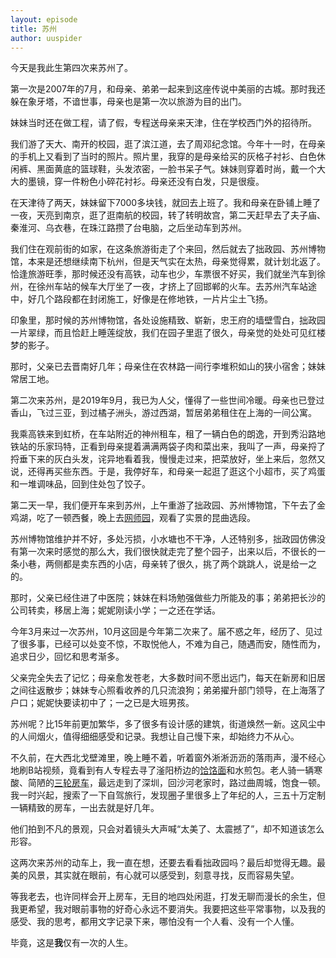 ```yaml
---
layout: episode
title: 苏州
author: uuspider
---
```

今天是我此生第四次来苏州了。

第一次是2007年的7月，和母亲、弟弟一起来到这座传说中美丽的古城。那时我还躲在象牙塔，不谙世事，母亲也是第一次以旅游为目的出门。

妹妹当时还在做工程，请了假，专程送母亲来天津，住在学校西门外的招待所。

我们游了天大、南开的校园，逛了滨江道，去了周邓纪念馆。今年十一时，在母亲的手机上又看到了当时的照片。照片里，我穿的是母亲给买的灰格子衬衫、白色休闲裤、黑面黄底的篮球鞋，头发浓密，一脸书呆子气。妹妹则穿着时尚，戴一个大大的墨镜，穿一件粉色小碎花衬衫。母亲还没有白发，只是很瘦。

在天津待了两天，妹妹留下7000多块钱，就回去上班了。我和母亲在卧铺上睡了一夜，天亮到南京，逛了逛南航的校园，转了转明故宫，第二天赶早去了夫子庙、秦淮河、乌衣巷，在珠江路攒了台电脑，之后坐动车到苏州。

我们住在观前街的如家，在这条旅游街走了个来回，然后就去了拙政园、苏州博物馆，本来是还想继续南下杭州，但是天气实在太热，母亲觉得累，就计划北返了。恰逢旅游旺季，那时候还没有高铁，动车也少，车票很不好买，我们就坐汽车到徐州，在徐州车站的候车大厅坐了一夜，才挤上了回邯郸的火车。去苏州汽车站途中，好几个路段都在封闭施工，好像是在修地铁，一片片尘土飞扬。

印象里，那时候的苏州博物馆，各处设施精致、崭新，忠王府的墙壁雪白，拙政园一片翠绿，而且恰赶上睡莲绽放，我们在园子里逛了很久，母亲觉的处处可见红楼梦的影子。

那时，父亲已去晋南好几年；母亲住在农林路一间行李堆积如山的狭小宿舍；妹妹常居工地。

第二次来苏州，是2019年9月，我已为人父，懂得了一些世间冷暖。母亲也已登过香山，飞过三亚，到过橘子洲头，游过西湖，暂居弟弟租住在上海的一间公寓。

我乘高铁来到虹桥，在车站附近的神州租车，租了一辆白色的朗逸，开到秀沿路地铁站的乐家玛特，正看到母亲提着满满两袋子肉和菜出来，我叫了一声，母亲捋了捋垂下来的灰白头发，诧异地看着我，慢慢走过来，把菜放好，坐上来后，忽然又说，还得再买些东西。于是，我停好车，和母亲一起逛了逛这个小超市，买了鸡蛋和一堆调味品，回到住处包了饺子。

第二天一早，我们便开车来到苏州，上午重游了拙政园、苏州博物馆，下午去了金鸡湖，吃了一顿西餐，晚上去[网师园][ref03]，观看了实景的昆曲选段。

苏州博物馆维护并不好，多处污损，小水塘也不干净，人还特别多，拙政园仿佛没有第一次来时感觉的那么大，我们很快就走完了整个园子，出来以后，不很长的一条小巷，两侧都是卖东西的小店，母亲转了很久，挑了两个跳跳人，说是给一之的。

那时，父亲已经住进了中医院；妹妹在料场勉强做些力所能及的事；弟弟把长沙的公司转卖，移居上海；妮妮刚读小学；一之还在学话。

今年3月来过一次苏州，10月这回是今年第二次来了。届不惑之年，经历了、见过了很多事，已经可以处变不惊，不取悦他人，不难为自己，随遇而安，随性而为，追求日少，回忆和思考渐多。

父亲完全失去了记忆；母亲愈发苍老，大多数时间不愿出远门，每天在新房和旧居之间往返散步；妹妹专心照看收养的几只流浪狗；弟弟擢升部门领导，在上海落了户口；妮妮快要读初中了；一之已是大班男孩。

苏州呢？比15年前更加繁华，多了很多有设计感的建筑，街道焕然一新。这风尘中的人间烟火，值得细细感受和记录。我想让自己慢下来，却始终力不从心。

不久前，在大西北戈壁滩里，晚上睡不着，听着窗外淅淅沥沥的落雨声，漫不经心地刷B站视频，竟看到有人专程去寻了滏阳桥边的[饸饹面][ref01]和水煎包。老人骑一辆寒酸、简陋的[三轮房车][ref02]，最远走到了深圳，回沙河老家时，路过曲周城，饱食一顿。我一时兴起，搜索了一下自驾旅行，发现圈子里很多上了年纪的人，三五十万定制一辆精致的房车，一出去就是好几年。

他们拍到不凡的景观，只会对着镜头大声喊“太美了、太震撼了”，却不知道该怎么形容。

这两次来苏州的动车上，我一直在想，还要去看看拙政园吗？最后却觉得无趣。最美的风景，其实就在眼前，有心就可以感受到，刻意寻找，反而容易失望。

等我老去，也许同样会开上房车，无目的地四处闲逛，打发无聊而漫长的余生，但我更希望，我对眼前事物的好奇心永远不要消失。我要把这些平常事物，以及我的感受、我的思考，都用文字记录下来，哪怕没有一个人看、没有一个人懂。

毕竟，这是**我**仅有一次的人生。

[ref01]:http://about.uuspider.com/2022/09/04/yearsago.html
[ref02]:https://www.bilibili.com/video/BV1wh411g7rC
[ref03]:http://about.uuspider.com/2022/12/18/travlling.html
